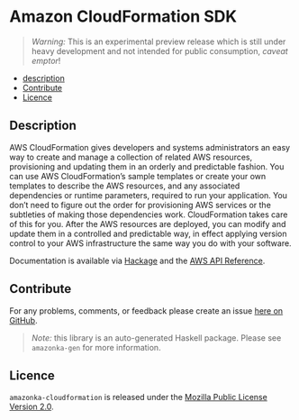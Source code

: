 # Amazon CloudFormation SDK

> _Warning:_ This is an experimental preview release which is still under heavy development and not intended for public consumption, _caveat emptor_!

* [description](#description)
* [Contribute](#contribute)
* [Licence](#licence)

## Description

AWS CloudFormation gives developers and systems administrators an easy way to
create and manage a collection of related AWS resources, provisioning and
updating them in an orderly and predictable fashion. You can use AWS
CloudFormation’s sample templates or create your own templates to describe
the AWS resources, and any associated dependencies or runtime parameters,
required to run your application. You don’t need to figure out the order for
provisioning AWS services or the subtleties of making those dependencies
work. CloudFormation takes care of this for you. After the AWS resources are
deployed, you can modify and update them in a controlled and predictable way,
in effect applying version control to your AWS infrastructure the same way
you do with your software.

Documentation is available via [Hackage](http://hackage.haskell.org/package/amazonka-cloudformation)
and the [AWS API Reference](http://docs.aws.amazon.com/AWSCloudFormation/latest/APIReference/Welcome.html).


## Contribute

For any problems, comments, or feedback please create an issue [here on GitHub](https://github.com/brendanhay/amazonka/issues).

> _Note:_ this library is an auto-generated Haskell package. Please see `amazonka-gen` for more information.


## Licence

`amazonka-cloudformation` is released under the [Mozilla Public License Version 2.0](http://www.mozilla.org/MPL/).
